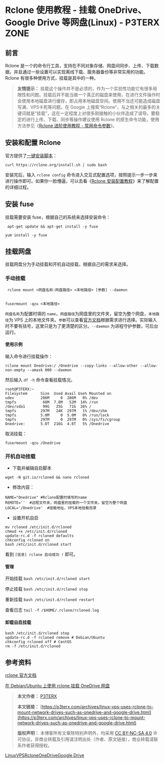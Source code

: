 # Rclone 使用教程 - 挂载 OneDrive、Google Drive 等网盘(Linux) - P3TERX ZONE
前言
--

Rclone 是一个的命令行工具，支持在不同对象存储、网盘间同步、上传、下载数据。并且通过一些设置可以实现离线下载、服务器备份等非常实用的功能。Rclone 有很多种使用方式，挂载是其中的一种。

> **友情提示：**  挂载这个操作并不是必须的，作为一个实验性功能它有很多局限性和问题。挂载后并不能当做一个真正的磁盘来使用，在进行文件操作时会使用本地磁盘进行缓存，即占用本地磁盘空间。使用不当还可能造成磁盘写满、VPS卡死等问题。在 Google 上搜索“Rclone”，与之相关的最多的关键词就是“挂载”，这在一定程度上对很多刚接触的小伙伴造成了误导。要稳定的进行上传、下载、同步等操作建议使用 Rclone 的原生命令功能，使用方法参见《[Rclone 进阶使用教程 - 常用命令参数](https://p3terx.com/archives/rclone-advanced-user-manual-common-command-parameters.html)》。

安装和配置 Rclone
------------

官方提供了[一键安装脚本](https://p3terx.com/go/aHR0cHM6Ly9yY2xvbmUub3JnL2luc3RhbGwvI3NjcmlwdC1pbnN0YWxsYXRpb24)：

```
curl https://rclone.org/install.sh | sudo bash
```

安装完后，输入 `rclone config` 命令进入交互式配置选项，按照提示一步一步来进行操作即可。如果你一脸懵逼，可以去看《[Rclone 安装配置教程](https://p3terx.com/archives/rclone-installation-and-configuration-tutorial.html)》来了解配置的详细过程。

安装 fuse
-------

挂载需要安装 fuse，根据自己的系统来选择安装命令：

```
 apt-get update && apt-get install -y fuse

yum install -y fuse
```

挂载网盘
----

挂载网盘分为手动挂载和开机自动挂载，根据自己的需求来选择。

### 手动挂载

```
 rclone mount <网盘名称:网盘路径> <本地路径> [参数] --daemon


fusermount -qzu <本地路径>
```

`网盘名称`为配置时填的 `name`，`网盘路径`为网盘里的文件夹，留空为整个网盘，`本地路径`为 VPS 上的本地文件夹。`参数`可以查看[官方文档](https://p3terx.com/go/aHR0cHM6Ly9yY2xvbmUub3JnL2NvbW1hbmRzL3JjbG9uZV9tb3VudC8)根据需求进行选择。实际输入时不要有括号，这里只是为了更清楚的区分。`--daemon` 为进程守护参数，可后台运行。

#### 使用示例

输入命令进行挂载操作：

```
rclone mount Onedrive:/ /Onedrive --copy-links --allow-other --allow-non-empty --umask 000 --daemon
```

然后输入 `df -h` 命令查看挂载情况。

```
root@P3TERX:~
Filesystem      Size  Used Avail Use% Mounted on
udev            286M     0  286M   0% /dev
tmpfs            60M  7.8M   52M  14% /run
/dev/sda1        99G   25G   71G  26% /
tmpfs           297M   24K  297M   1% /dev/shm
tmpfs           5.0M     0  5.0M   0% /run/lock
tmpfs           297M     0  297M   0% /sys/fs/cgroup
Onedrive:       5.0T  216G  4.8T   5% /Onedrive 
```

取消挂载：

```
fusermount -qzu /Onedrive
```

### 开机自动挂载

*   下载并编辑自启脚本

```
wget -N git.io/rcloned && nano rcloned
```

*   修改内容：

```
NAME="Onedrive" #Rclone配置时填写的name
REMOTE=''  #远程文件夹，网盘里的挂载的一个文件夹，留空为整个网盘
LOCAL='/Onedrive'  #挂载地址，VPS本地挂载目录
```

*   设置开机自启

```
mv rcloned /etc/init.d/rcloned
chmod +x /etc/init.d/rcloned
update-rc.d -f rcloned defaults 
chkconfig rcloned on 
bash /etc/init.d/rcloned start
```

看到 `[信息] rclone 启动成功 !` 即可。

#### 管理

开始挂载 `bash /etc/init.d/rcloned start`

停止挂载 `bash /etc/init.d/rcloned stop`

重新挂载 `bash /etc/init.d/rcloned restart`

查看日志 `tail -f /$HOME/.rclone/rcloned.log`

#### 卸载自启挂载

```
bash /etc/init.d/rcloned stop
update-rc.d -f rcloned remove # Debian/Ubuntu
chkconfig rcloned off # CentOS
rm -f /etc/init.d/rcloned
```

参考资料
----

[rclone 官方文档](https://p3terx.com/go/aHR0cHM6Ly9yY2xvbmUub3JnL2NvbW1hbmRzL3JjbG9uZV9tb3VudC8)

[在 Debian/Ubuntu 上使用 rclone 挂载 OneDrive 网盘](https://p3terx.com/go/aHR0cHM6Ly93d3cubW9lcmF0cy5jb20vYXJjaGl2ZXMvNDkxLw)

> **本文作者：** [P3TERX](https://p3terx.com/)
> 
> **本文链接：** [https://p3terx.com/archives/linux-vps-uses-rclone-to-mount-network-drives-such-as-onedrive-and-google-drive.html](https://p3terx.com/archives/linux-vps-uses-rclone-to-mount-network-drives-such-as-onedrive-and-google-drive.html)
> 
> **版权声明：** 本博客所有文章除特别声明外，均采用 [CC BY-NC-SA 4.0](https://p3terx.com/go/aHR0cHM6Ly9jcmVhdGl2ZWNvbW1vbnMub3JnL2xpY2Vuc2VzL2J5LW5jLXNhLzQuMC9kZWVkLnpo) 许可协议。非商业转载及引用请注明出处（作者、原文链接），商业转载请联系作者获得授权。

[Linux](https://p3terx.com/tag/Linux/)[VPS](https://p3terx.com/tag/VPS/)[Rclone](https://p3terx.com/tag/rclone/)[OneDrive](https://p3terx.com/tag/OneDrive/)[Google Drive](https://p3terx.com/tag/Google-Drive/)